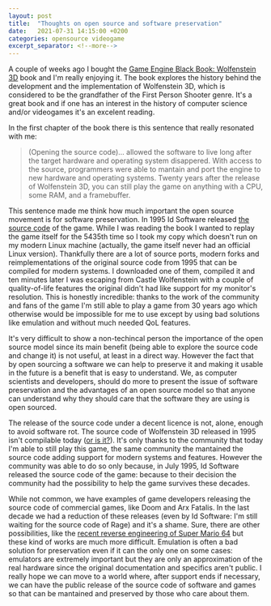 ```yaml
---
layout: post
title:  "Thoughts on open source and software preservation"
date:   2021-07-31 14:15:00 +0200
categories: opensource videogame
excerpt_separator: <!--more-->
---
```

A couple of weeks ago I bought the [Game Engine Black Book: Wolfenstein 3D](https://fabiensanglard.net/gebbwolf3d/) book and I'm really enjoying it.<!--more--> The book explores the history behind the development and the implementation of Wolfenstein 3D, which is considered to be the grandfather of the First Person Shooter genre. It's a great book and if one has an interest in the history of computer science and/or videogames it's an excelent reading. 

In the first chapter of the book there is this sentence that really resonated with me:

> (Opening the source code)... allowed the software to live long after the target hardware and operating system disappered. With access to the source, programmers were able to mantain and port the engine to new hardware and operating systems. Twenty years after the release of Wolfenstein 3D, you can still play the game on anything with a CPU, some RAM, and a framebuffer.

This sentence made me think how much important the open source movement is for software preservation.
In 1995 Id Software released [the source code](https://github.com/id-Software/wolf3d) of the game. While I was reading the book I wanted to replay the game itself for the 5435th time so I took my copy which doesn't run on my modern Linux machine (actually, the game itself never had an official Linux version). Thankfully there are a lot of source ports, modern forks and reimplementations of the original source code from 1995 that can be compiled for modern systems. I downloaded one of them, compiled it and ten minutes later I was escaping from Castle Wolfenstein with a couple of quality-of-life features the original didn't had like support for my monitor's resolution. This is honestly incredible: thanks to the work of the community and fans of the game I'm still able to play a game from 30 years ago which otherwise would be impossible for me to use except by using bad solutions like emulation and without much needed QoL features.

It's very difficult to show a non-techincal person the importance of the open source model since its main benefit (being able to explore the source code and change it) is not useful, at least in a direct way. However the fact that by open sourcing a software we can help to preserve it and making it usable in the future is a benefit that is easy to understand. We, as computer scientists and developers, should do more to present the issue of software preservation and the advantages of an open source model so that anyone can understand why they should care that the software they are using is open sourced.

The release of the source code under a decent licence is not, alone, enough to avoid software rot. The source code of Wolfenstein 3D released in 1995 isn't compilable today ([or is it?](https://fabiensanglard.net/Compile_Like_Its_1992/)). It's only thanks to the community that today I'm able to still play this game, the same community the mantained the source code adding support for modern systems and features. However the community was able to do so only because, in July 1995, Id Software released the source code of the game: because to their decision the community had the possibility to help the game survives these decades.

While not common, we have examples of game developers releasing the source code of commercial games, like Doom and Arx Fatalis. In the last decade we had a reduction of these releases (even by Id Software: I'm still waiting for the source code of Rage) and it's a shame. Sure, there are other possibilities, like the [recent reverse engineering of Super Mario 64](https://github.com/n64decomp/sm64) but these kind of works are much more difficult. Emulation is often a bad solution for preservation even if it can the only one on some cases: emulators are extremely important but they are only an approximation of the real hardware since the original documentation and specifics aren't public. I really hope we can move to a world where, after support ends if necessary, we can have the public release of the source code of software and games so that can be mantained and preserved by those who care about them.